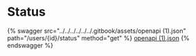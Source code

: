 # Status

{% swagger src="../../../../../../.gitbook/assets/openapi (1).json" path="/users/{id}/status" method="get" %}
[openapi (1).json](<../../../../../../.gitbook/assets/openapi (1).json>)
{% endswagger %}
